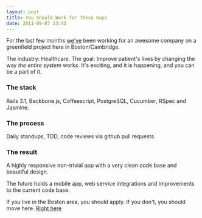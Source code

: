 ```yaml
---
layout: post
title: You Should Work for These Guys
date: 2011-09-07 13:42
---
```


For the last few months [we've](http://thoughtbot.com) been working for an awesome company on a greenfield project here in Boston/Cambridge.

The industry: Healthcare. The goal: Improve patient's lives by changing the way *the entire system* works. It's exciting, and it is happening, and you can be a part of it.

### The stack

Rails 3.1, Backbone.js, Coffeescript, PostgreSQL, Cucumber, RSpec and Jasmine.

### The process

Daily standups, TDD, code reviews via github pull requests.

### The result

A highly responsive non-trivial app with a very clean code base and beautiful design.

The future holds a mobile app, web service integrations and improvements to the current code base.

If you live in the Boston area, you should apply. If you don't, you should move here. [Right here](http://thoughtbot.com/jobs/iora/developer/)
